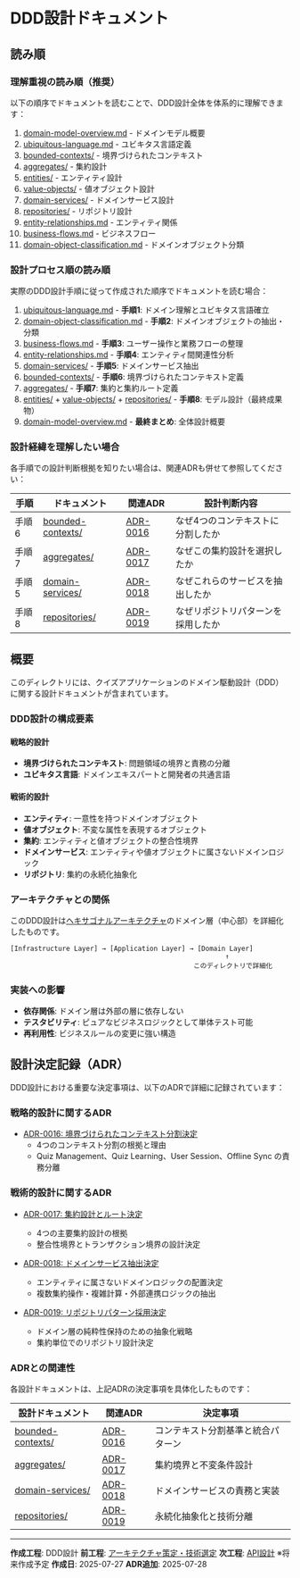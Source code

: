 # DDD設計ドキュメント

## 読み順

### 理解重視の読み順（推奨）

以下の順序でドキュメントを読むことで、DDD設計全体を体系的に理解できます：

1. [domain-model-overview.md](domain-model-overview.md) - ドメインモデル概要
2. [ubiquitous-language.md](ubiquitous-language.md) - ユビキタス言語定義
3. [bounded-contexts/](bounded-contexts/) - 境界づけられたコンテキスト
4. [aggregates/](aggregates/) - 集約設計
5. [entities/](entities/) - エンティティ設計
6. [value-objects/](value-objects/) - 値オブジェクト設計
7. [domain-services/](domain-services/) - ドメインサービス設計
8. [repositories/](repositories/) - リポジトリ設計
9. [entity-relationships.md](entity-relationships.md) - エンティティ関係
10. [business-flows.md](business-flows.md) - ビジネスフロー
11. [domain-object-classification.md](domain-object-classification.md) - ドメインオブジェクト分類

### 設計プロセス順の読み順

実際のDDD設計手順に従って作成された順序でドキュメントを読む場合：

1. [ubiquitous-language.md](ubiquitous-language.md) - **手順1**: ドメイン理解とユビキタス言語確立
2. [domain-object-classification.md](domain-object-classification.md) - **手順2**: ドメインオブジェクトの抽出・分類
3. [business-flows.md](business-flows.md) - **手順3**: ユーザー操作と業務フローの整理
4. [entity-relationships.md](entity-relationships.md) - **手順4**: エンティティ間関連性分析
5. [domain-services/](domain-services/) - **手順5**: ドメインサービス抽出
6. [bounded-contexts/](bounded-contexts/) - **手順6**: 境界づけられたコンテキスト定義
7. [aggregates/](aggregates/) - **手順7**: 集約と集約ルート定義
8. [entities/](entities/) + [value-objects/](value-objects/) + [repositories/](repositories/) - **手順8**: モデル設計（最終成果物）
9. [domain-model-overview.md](domain-model-overview.md) - **最終まとめ**: 全体設計概要

### 設計経緯を理解したい場合

各手順での設計判断根拠を知りたい場合は、関連ADRも併せて参照してください：

| 手順 | ドキュメント | 関連ADR | 設計判断内容 |
|------|-------------|---------|-------------|
| 手順6 | [bounded-contexts/](bounded-contexts/) | [ADR-0016](docs/project/adr/0016-bounded-context-division.md) | なぜ4つのコンテキストに分割したか |
| 手順7 | [aggregates/](aggregates/) | [ADR-0017](docs/project/adr/0017-aggregate-design.md) | なぜこの集約設計を選択したか |
| 手順5 | [domain-services/](domain-services/) | [ADR-0018](docs/project/adr/0018-domain-service-extraction.md) | なぜこれらのサービスを抽出したか |
| 手順8 | [repositories/](repositories/) | [ADR-0019](docs/project/adr/0019-repository-pattern-adoption.md) | なぜリポジトリパターンを採用したか |

## 概要

このディレクトリには、クイズアプリケーションのドメイン駆動設計（DDD）に関する設計ドキュメントが含まれています。

### DDD設計の構成要素

#### 戦略的設計

- **境界づけられたコンテキスト**: 問題領域の境界と責務の分離
- **ユビキタス言語**: ドメインエキスパートと開発者の共通言語

#### 戦術的設計

- **エンティティ**: 一意性を持つドメインオブジェクト
- **値オブジェクト**: 不変な属性を表現するオブジェクト
- **集約**: エンティティと値オブジェクトの整合性境界
- **ドメインサービス**: エンティティや値オブジェクトに属さないドメインロジック
- **リポジトリ**: 集約の永続化抽象化

### アーキテクチャとの関係

このDDD設計は[ヘキサゴナルアーキテクチャ](docs/project/architecture/diagrams/hexagonal-architecture.md)のドメイン層（中心部）を詳細化したものです。

```text
[Infrastructure Layer] → [Application Layer] → [Domain Layer]
                                                      ↑
                                              このディレクトリで詳細化
```

### 実装への影響

- **依存関係**: ドメイン層は外部の層に依存しない
- **テスタビリティ**: ピュアなビジネスロジックとして単体テスト可能
- **再利用性**: ビジネスルールの変更に強い構造

## 設計決定記録（ADR）

DDD設計における重要な決定事項は、以下のADRで詳細に記録されています：

### 戦略的設計に関するADR

- [ADR-0016: 境界づけられたコンテキスト分割決定](docs/project/adr/0016-bounded-context-division.md)
  - 4つのコンテキスト分割の根拠と理由
  - Quiz Management、Quiz Learning、User Session、Offline Sync の責務分離

### 戦術的設計に関するADR

- [ADR-0017: 集約設計とルート決定](docs/project/adr/0017-aggregate-design.md)
  - 4つの主要集約設計の根拠
  - 整合性境界とトランザクション境界の設計決定

- [ADR-0018: ドメインサービス抽出決定](docs/project/adr/0018-domain-service-extraction.md)
  - エンティティに属さないドメインロジックの配置決定
  - 複数集約操作・複雑計算・外部連携ロジックの抽出

- [ADR-0019: リポジトリパターン採用決定](docs/project/adr/0019-repository-pattern-adoption.md)
  - ドメイン層の純粋性保持のための抽象化戦略
  - 集約単位でのリポジトリ設計決定

### ADRとの関連性

各設計ドキュメントは、上記ADRの決定事項を具体化したものです：

| 設計ドキュメント | 関連ADR | 決定事項 |
|------------------|---------|----------|
| [bounded-contexts/](bounded-contexts/) | [ADR-0016](docs/project/adr/0016-bounded-context-division.md) | コンテキスト分割基準と統合パターン |
| [aggregates/](aggregates/) | [ADR-0017](docs/project/adr/0017-aggregate-design.md) | 集約境界と不変条件設計 |
| [domain-services/](domain-services/) | [ADR-0018](docs/project/adr/0018-domain-service-extraction.md) | ドメインサービスの責務と実装 |
| [repositories/](repositories/) | [ADR-0019](docs/project/adr/0019-repository-pattern-adoption.md) | 永続化抽象化と技術分離 |

---

**作成工程**: DDD設計
**前工程**: [アーキテクチャ策定・技術選定](docs/project/architecture/)
**次工程**: [API設計](docs/project/api/) ※将来作成予定
**作成日**: 2025-07-27
**ADR追加**: 2025-07-28
